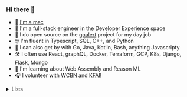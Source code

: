 ### Hi there 👋

- 🍎 [I'm a mac](https://www.youtube.com/watch?v=0eEG5LVXdKo)
- 🥞 I'm a full-stack engineer in the Developer Experience space
- 💼 I do open source on the [goalert](https://github.com/target/goalert) project for my day job
- 🤓 I'm fluent in Typescript, SQL, C++, and Python
- 🙂 I can also get by with Go, Java, Kotlin, Bash, anything Javascripty
- 🛠 I often use React, graphQL, Docker, Terraform, GCP, K8s, Django, Flask, Mongo
- 🌱 I'm learning about Web Assembly and Reason ML
- 🎧 I volunteer with [WCBN](http://floyd.wcbn.org:8000/wcbn-hd.mp3) and [KFAI](http://www.kfai.org/sites/default/stream/jplayer.html)!

 <details>
  <summary>Lists</summary>
  <h4>Videos</h4>

 - <a href="https://www.youtube.com/watch?v=SeAbvjM5Fhw">JS Code Golf</a> - Martin Kleppe
 - <a href="https://www.youtube.com/watch?v=PAAkCSZUG1c">Go Proverbs</a> - Rob Pike
 - <a href="https://www.youtube.com/watch?v=a9xAKttWgP4">APL Game of Life</a> - John Morley Scholes
 - <a href="https://www.youtube.com/watch?v=PzEox3szeRc&ab_channel=GOTOConferences">"Good Enough" Architecture</a> - Stefan Tilkov
 
  
  <h4>Blogs</h4>

  - <a href="https://daverupert.com/2022/08/web-is-a-harsh-manager/">The web is a harsh manager</a> - Dave Ruppert
  - <a href="http://www.paulgraham.com/makersschedule.html">The maker / manager schedule</a> - Paul G
  - <a href="https://lbruhmuller.medium.com/the-staff-engineer-statute-bff4f0cf1810">Staff Engineer Statute</a> - Lawrence Bruhmuller
  - <a href="https://moxie.org/2022/01/07/web3-first-impressions.html">My first impressions of web3</a> - Moxie Marlinspike


 
  <h5>SPA architectures</h5>
 
  - <a href="https://macwright.com/2020/05/10/spa-fatigue.html">SPA Fatigue</a> - Tom MacWright
  - <a href="https://macwright.com/2020/08/22/clean-starts-for-the-web.html">A clean start for the web</a> - Tom MacWright
  - <a href="https://macwright.com/2020/10/28/if-not-spas.html">If not SPAs</a> - Tom MacWright
 
  <h4>Papers</h4>
 
  - [Exploring Norms in Agile Software Teams](https://www.researchgate.net/publication/311264520_Exploring_Norms_in_Agile_Software_Teams)

 
  
</details> 
